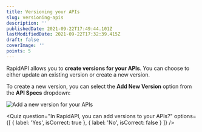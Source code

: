 ```yaml
---
title: Versioning your APIs
slug: versioning-apis
description: ''
publishedDate: 2021-09-22T17:49:44.101Z
lastModifiedDate: 2021-09-22T17:32:39.415Z
draft: false
coverImage: ''
points: 5
---
```


RapidAPI allows you to **create versions for your APIs**. You can choose to either update an existing version or create a new version.

To create a new version, you can select the **Add New Version** option from the **API Specs** dropdown:

![Add a new version for your APIs](https://raw.githubusercontent.com/RapidAPI/DevRel-Stack-Data/production/learn/courses/rapidapi-hub-provider/images/image9.png)

<Quiz
	question="In RapidAPI, you can add versions to your APIs?"
	options={[
		{
			label: 'Yes',
			isCorrect: true
		},
		{
			label: 'No',
			isCorrect: false
		}
	]}
/>
